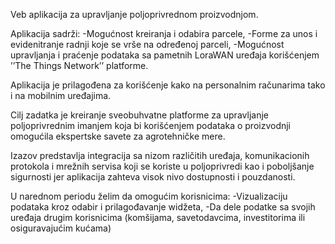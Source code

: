 Veb aplikacija za upravljanje poljoprivrednom proizvodnjom. 

Aplikacija sadrži:
  -Mogućnost kreiranja i odabira parcele, 
  -Forme za unos i evidenitranje radnji koje se vrše na određenoj parceli,
  -Mogućnost upravljanja i praćenje podataka sa pametnih LoraWAN uređaja korišćenjem ’’The Things Network’’ platforme.

Aplikacija je prilagođena za korišćenje
kako na personalnim računarima tako i na mobilnim uređajima.

Cilj zadatka je kreiranje sveobuhvatne platforme za upravljanje poljoprivrednim imanjem
koja bi korišćenjem podataka o proizvodnji omogućila ekspertske savete za agrotehničke mere.

Izazov predstavlja integracija sa nizom
različitih uređaja, komunikacionih protokola i mrežnih servisa koji se koriste u poljoprivredi kao i poboljšanje
sigurnosti jer aplikacija zahteva visok nivo dostupnosti i pouzdanosti.

U narednom periodu želim da omogućim korisnicima:
  -Vizualizaciju podataka kroz odabir i prilagođavanje widžeta,
  -Da dele podatke sa svojih uređaja drugim korisnicima (komšijama, savetodavcima, investitorima ili osiguravajućim kućama)
  
